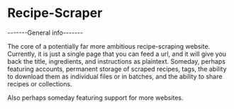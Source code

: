 # Recipe-Scraper

-------General info-------

The core of a potentially far more ambitious recipe-scraping website. Currently, it is just a single page that you can feed a url, and it will give you back the title, ingredients, and instructions as plaintext. Someday, perhaps featuring accounts, permanent storage of scraped recipes, tags, the ability to download them as individual files or in batches, and the ability to share recipes or collections.

Also perhaps someday featuring support for more websites.